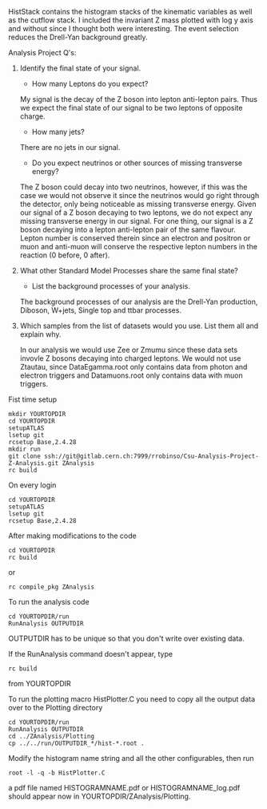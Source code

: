 HistStack contains the histogram stacks of the kinematic variables as well as the cutflow stack. I included the invariant Z mass plotted with log y axis and without since I thought both were interesting. The event selection reduces the Drell-Yan background greatly.

Analysis Project Q's:
1. Identify the final state of your signal.
    - How many Leptons do you expect?

    My signal is the decay of the Z boson into lepton anti-lepton pairs. Thus we expect the final state of our signal to be two leptons of opposite charge.
    - How many jets?

    There are no jets in our signal. 
    - Do you expect neutrinos or other sources of missing transverse energy?

    The Z boson could decay into two neutrinos, however, if this was the case we would not observe it since the neutrinos would go right through the detector, only being noticeable as missing transverse energy. Given our signal of a Z boson decaying to two leptons, we do not expect any missing transverse energy in our signal.  For one thing, our signal is a Z boson decaying into a lepton anti-lepton pair of the same flavour. Lepton number is conserved therein since an electron and positron or muon and anti-muon will conserve the respective lepton numbers in the reaction (0 before, 0 after).
2. What other Standard Model Processes share the same final state?
    - List the background processes of your analysis.
        
    The background processes of our analysis are the Drell-Yan production, Diboson, W+jets, Single top and ttbar processes.

3. Which samples from the list of datasets would you use. List them all and explain why.

    In our analysis we would use Zee or Zmumu since these data sets invovle Z bosons decaying into charged leptons. We would not use Ztautau, since DataEgamma.root only contains data from photon and electron triggers and Datamuons.root only contains data with muon triggers.
    

Fist time setup
```
mkdir YOURTOPDIR
cd YOURTOPDIR
setupATLAS
lsetup git
rcsetup Base,2.4.28
mkdir run
git clone ssh://git@gitlab.cern.ch:7999/rrobinso/Csu-Analysis-Project-Z-Analysis.git ZAnalysis
rc build
```

On every login
```
cd YOURTOPDIR	
setupATLAS
lsetup git
rcsetup Base,2.4.28
```

After making modifications to the code
```
cd YOURTOPDIR
rc build
```
or
```
rc compile_pkg ZAnalysis
```

To run the analysis code
```
cd YOURTOPDIR/run
RunAnalysis OUTPUTDIR
```
OUTPUTDIR has to be unique so that you don't write over existing data.

If the RunAnalysis command doesn't appear, type
```
rc build
```
from YOURTOPDIR


To run the plotting macro HistPlotter.C you need to copy all the output data over to the Plotting directory
```
cd YOURTOPDIR/run
RunAnalysis OUTPUTDIR
cd ../ZAnalysis/Plotting
cp ../../run/OUTPUTDIR_*/hist-*.root .
```
Modify the histogram name string and all the other configurables, then run
```
root -l -q -b HistPlotter.C
```
a pdf file named HISTOGRAMNAME.pdf or HISTOGRAMNAME_log.pdf should appear now in YOURTOPDIR/ZAnalysis/Plotting.
